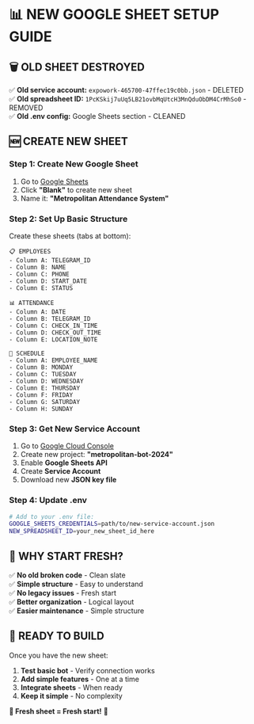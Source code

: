 # 📊 **NEW GOOGLE SHEET SETUP GUIDE**

## 🗑️ **OLD SHEET DESTROYED**

✅ **Old service account:** `expowork-465700-47ffec19c0bb.json` - DELETED  
✅ **Old spreadsheet ID:** `1PcKSkij7uUq5LB21ovbMqUtcH3MnQduObDM4CrMhSo0` - REMOVED  
✅ **Old .env config:** Google Sheets section - CLEANED  

## 🆕 **CREATE NEW SHEET**

### **Step 1: Create New Google Sheet**
1. Go to [Google Sheets](https://sheets.google.com)
2. Click **"Blank"** to create new sheet
3. Name it: **"Metropolitan Attendance System"**

### **Step 2: Set Up Basic Structure**
Create these sheets (tabs at bottom):

```
📋 EMPLOYEES
- Column A: TELEGRAM_ID
- Column B: NAME  
- Column C: PHONE
- Column D: START_DATE
- Column E: STATUS

📊 ATTENDANCE
- Column A: DATE
- Column B: TELEGRAM_ID
- Column C: CHECK_IN_TIME
- Column D: CHECK_OUT_TIME
- Column E: LOCATION_NOTE

📅 SCHEDULE
- Column A: EMPLOYEE_NAME
- Column B: MONDAY
- Column C: TUESDAY
- Column D: WEDNESDAY
- Column E: THURSDAY
- Column F: FRIDAY
- Column G: SATURDAY
- Column H: SUNDAY
```

### **Step 3: Get New Service Account**
1. Go to [Google Cloud Console](https://console.cloud.google.com)
2. Create new project: **"metropolitan-bot-2024"**
3. Enable **Google Sheets API**
4. Create **Service Account**
5. Download new **JSON key file**

### **Step 4: Update .env**
```bash
# Add to your .env file:
GOOGLE_SHEETS_CREDENTIALS=path/to/new-service-account.json
NEW_SPREADSHEET_ID=your_new_sheet_id_here
```

## 🎯 **WHY START FRESH?**

✅ **No old broken code** - Clean slate  
✅ **Simple structure** - Easy to understand  
✅ **No legacy issues** - Fresh start  
✅ **Better organization** - Logical layout  
✅ **Easier maintenance** - Simple structure  

## 🚀 **READY TO BUILD**

Once you have the new sheet:
1. **Test basic bot** - Verify connection works
2. **Add simple features** - One at a time
3. **Integrate sheets** - When ready
4. **Keep it simple** - No complexity

**🎯 Fresh sheet = Fresh start!** 🚀
